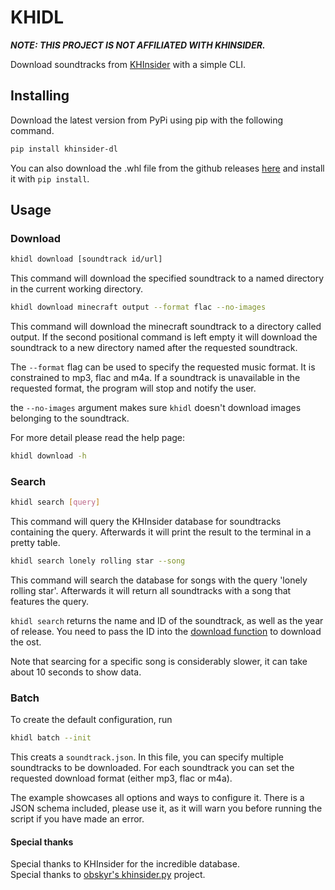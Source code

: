 # KHIDL

***NOTE: THIS PROJECT IS NOT AFFILIATED WITH KHINSIDER.***

Download soundtracks from [KHInsider](https://downloads.khinsider.com)
with a simple CLI.

## Installing

Download the latest version from PyPi using pip with the following command.

```sh
pip install khinsider-dl
```

You can also download the .whl file from the github releases [here](https://github.com/qwerinope/khidl/releases)
and install it with `pip install`.

## Usage

### Download

```sh
khidl download [soundtrack id/url]
```

This command will download the specified soundtrack to a named directory
in the current working directory.

```sh
khidl download minecraft output --format flac --no-images
```

This command will download the minecraft soundtrack to a directory called output.
If the second positional command is left empty it will download the soundtrack
to a new directory named after the requested soundtrack.

The `--format` flag can be used to specify the requested music format.
It is constrained to mp3, flac and m4a.
If a soundtrack is unavailable in the requested format,
the program will stop and notify the user.

the `--no-images` argument makes sure `khidl` doesn't download images
belonging to the soundtrack.

For more detail please read the help page:

```sh
khidl download -h
```

### Search

```sh
khidl search [query]
```

This command will query the KHInsider database for soundtracks containing the query.
Afterwards it will print the result to the terminal in a pretty table.

```sh
khidl search lonely rolling star --song
```

This command will search the database for songs with the query 'lonely rolling star'.
Afterwards it will return all soundtracks with a song that features the query.

`khidl search` returns the name and ID of the soundtrack,
as well as the year of release.
You need to pass the ID into the [download function](#download)
to download the ost.

Note that searcing for a specific song is considerably slower,
it can take about 10 seconds to show data.

### Batch

To create the default configuration, run

```sh
khidl batch --init
```

This creats a `soundtrack.json`. In this file,
you can specify multiple soundtracks to be downloaded.
For each soundtrack you can set the requested download format
(either mp3, flac or m4a).

The example showcases all options and ways to configure it.
There is a JSON schema included, please use it,
as it will warn you before running the script if you have made an error.

#### Special thanks

Special thanks to KHInsider for the incredible database.  
Special thanks to [obskyr's khinsider.py](https://github.com/obskyr/khinsider) project.
